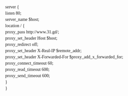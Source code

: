 <pre style="line-height:20px;white-space:pre-wrap;box-sizing:border-box;overflow:auto;font-family:&quot;padding:10px 20px;margin-top:20px;margin-bottom:20px;color:#F8F8D4;word-wrap:break-word;border:none;border-radius:4px;font-stretch:normal;background:#4A4A4A;">server {
listen 80;
server_name $host;
location / {
proxy_pass http://www.31.gd/;
proxy_set_header Host $host;
proxy_redirect off;
proxy_set_header X-Real-IP $remote_addr;
proxy_set_header X-Forwarded-For $proxy_add_x_forwarded_for;
proxy_connect_timeout 60;
proxy_read_timeout 600;
proxy_send_timeout 600;
}
}</pre>